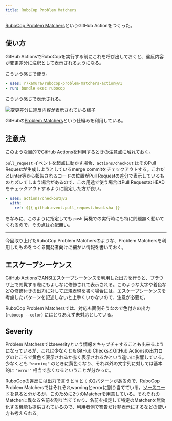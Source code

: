 ```yaml
---
title: RuboCop Problem Matchers
---
```


[RuboCop Problem Matchers](https://github.com/marketplace/actions/rubocop-problem-matchers)というGitHub Actionをつくった。

## 使い方

GitHub ActionsでRuboCopを実行する前にこれを呼び出しておくと、違反内容が変更差分に注釈として表示されるようになる。

こういう感じで使う。

```yaml
- uses: r7kamura/rubocop-problem-matchers-action@v1
- run: bundle exec rubocop
```

こういう感じで表示される。

![](https://i.imgur.com/AAjpgpih.png "変更差分に違反内容が表示されている様子")

GitHubの[Problem Matchers](https://github.com/actions/toolkit/blob/1cc56db0ff126f4d65aeb83798852e02a2c180c3/docs/problem-matchers.md)という仕組みを利用している。

## 注意点

このような目的でGitHub Actionsを利用するときの注意点に触れておく。

`pull_request` イベントを起点に動かす場合、`actions/checkout` はそのPull Requestが生成しようとしているmerge commitをチェックアウトする。これだとLinter等から報告されるコードの位置がPull Requestの差分で表示しているものとズレてしまう場合があるので、この用途で使う場合はPull RequestのHEADをチェックアウトするように設定した方が良い。

```yaml
- uses: actions/checkout@v2
  with:
    ref: ${{ github.event.pull_request.head.sha }}
```

ちなみに、このように指定しても `push` 契機での実行時にも特に問題無く動いてくれるので、その点は心配無い。

---

今回取り上げたRuboCop Problem Matchersのような、Problem Matchersを利用したものをつくる開発者向けに細かい情報を書いておく。

## エスケープシーケンス

GitHub ActionsでANSIエスケープシーケンスを利用した出力を行うと、ブラウザ上で閲覧する際にもよしなに修飾されて表示される。このような太字や着色などの修飾付きの出力に対して正規表現を書く場合には、エスケープシーケンスを考慮したパターンを記述しないと上手くいかないので、注意が必要だ。

RuboCop Problem Matchersでは、対応も面倒そうなので色付きの出力 (`rubocop --color`) にはとりあえず未対応としている。

## Severity

Problem Matchersではseverityという情報をキャプチャすることも出来るようになっているが、これは少なくともGitHub ChecksとGitHub Actionsの出力ログのところで黄色く表示されるか赤く表示されるかという違いに影響している。少なくとも `"warning"` のときに黄色くなり、それ以外の文字列に対しては基本的に `"error"` 相当で赤くなるということが分かった。

RuboCopの違反には出力で言うと `W` と `C` の2パターンがあるので、RuboCop Problem Matchersではそれぞれwarningとerrorに割り当てている。[ソースコード](https://github.com/r7kamura/rubocop-problem-matchers-action/blob/b8ef1656b34a223cf80f04e6b45b5bb6722cef31/.github/matchers/rubocop.json)を見ると分かるが、このために2つのMatcherを用意している。それぞれのMatcherに異なる名前を割り当てており、名前を指定して特定のMatcherを無効化する機能も提供されているので、利用者側で警告だけ非表示にするなどの使い方も考えられる。
